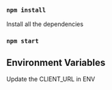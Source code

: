 ### `npm install`
Install all the dependencies

### `npm start`

## Environment Variables
Update the CLIENT_URL in ENV
